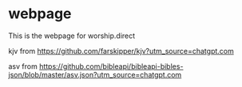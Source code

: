 # webpage
This is the webpage for worship.direct

kjv from https://github.com/farskipper/kjv?utm_source=chatgpt.com

asv from https://github.com/bibleapi/bibleapi-bibles-json/blob/master/asv.json?utm_source=chatgpt.com
